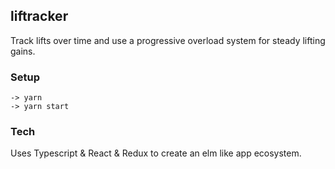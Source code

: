## liftracker

Track lifts over time and use a progressive overload system for steady lifting gains.

### Setup

```
-> yarn
-> yarn start
```

### Tech

Uses Typescript & React & Redux to create an elm like app ecosystem.

